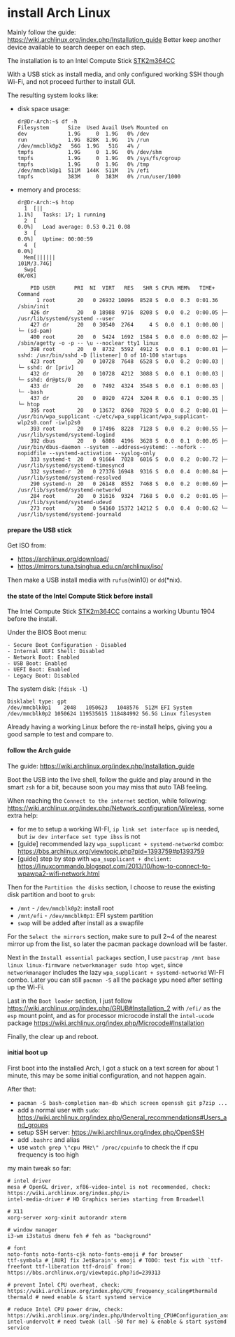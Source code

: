# install Arch Linux

Mainly follow the guide: https://wiki.archlinux.org/index.php/Installation_guide
Better keep another device available to search deeper on each step.

The installation is to an Intel Compute Stick [STK2m364CC](https://ark.intel.com/content/www/us/en/ark/products/91981/intel-compute-stick-stk2m364cc.html)

With a USB stick as install media, and only configured working SSH though Wi-Fi, and not proceed further to install GUI.

The resulting system looks like:
- disk space usage:
  ```
  dr@Dr-Arch:~$ df -h
  Filesystem      Size  Used Avail Use% Mounted on
  dev             1.9G     0  1.9G   0% /dev
  run             1.9G  828K  1.9G   1% /run
  /dev/mmcblk0p2   56G  1.9G   51G   4% /
  tmpfs           1.9G     0  1.9G   0% /dev/shm
  tmpfs           1.9G     0  1.9G   0% /sys/fs/cgroup
  tmpfs           1.9G     0  1.9G   0% /tmp
  /dev/mmcblk0p1  511M  144K  511M   1% /efi
  tmpfs           383M     0  383M   0% /run/user/1000
  ```
- memory and process:
  ```
  dr@Dr-Arch:~$ htop
    1  [||                                                                                1.1%]   Tasks: 17; 1 running
    2  [                                                                                  0.0%]   Load average: 0.53 0.21 0.08 
    3  [                                                                                  0.0%]   Uptime: 00:00:59
    4  [                                                                                  0.0%]
    Mem[||||||                                                                      101M/3.74G]
    Swp[                                                                                 0K/0K]
  
      PID USER      PRI  NI  VIRT   RES   SHR S CPU% MEM%   TIME+  Command
        1 root       20   0 26932 10896  8528 S  0.0  0.3  0:01.36 /sbin/init
      426 dr         20   0 18988  9716  8208 S  0.0  0.2  0:00.05 ├─ /usr/lib/systemd/systemd --user
      427 dr         20   0 30540  2764     4 S  0.0  0.1  0:00.00 │  └─ (sd-pam)
      400 root       20   0  5424  1692  1584 S  0.0  0.0  0:00.02 ├─ /sbin/agetty -o -p -- \u --noclear tty1 linux
      398 root       20   0  8732  5592  4912 S  0.0  0.1  0:00.01 ├─ sshd: /usr/bin/sshd -D [listener] 0 of 10-100 startups
      423 root       20   0 10728  7648  6528 S  0.0  0.2  0:00.03 │  └─ sshd: dr [priv]
      432 dr         20   0 10728  4212  3088 S  0.0  0.1  0:00.03 │     └─ sshd: dr@pts/0
      433 dr         20   0  7492  4324  3548 S  0.0  0.1  0:00.03 │        └─ -bash
      437 dr         20   0  8920  4724  3204 R  0.6  0.1  0:00.35 │           └─ htop
      395 root       20   0 13672  8760  7820 S  0.0  0.2  0:00.01 ├─ /usr/bin/wpa_supplicant -c/etc/wpa_supplicant/wpa_supplicant-wlp2s0.conf -iwlp2s0
      393 root       20   0 17496  8228  7128 S  0.0  0.2  0:00.55 ├─ /usr/lib/systemd/systemd-logind
      392 dbus       20   0  6808  4196  3628 S  0.0  0.1  0:00.05 ├─ /usr/bin/dbus-daemon --system --address=systemd: --nofork --nopidfile --systemd-activation --syslog-only
      333 systemd-t  20   0 91664  7028  6016 S  0.0  0.2  0:00.72 ├─ /usr/lib/systemd/systemd-timesyncd
      332 systemd-r  20   0 27376 16948  9316 S  0.0  0.4  0:00.84 ├─ /usr/lib/systemd/systemd-resolved
      290 systemd-n  20   0 26148  8552  7468 S  0.0  0.2  0:00.69 ├─ /usr/lib/systemd/systemd-networkd
      284 root       20   0 31616  9324  7168 S  0.0  0.2  0:01.05 ├─ /usr/lib/systemd/systemd-udevd
      273 root       20   0 54160 15372 14212 S  0.0  0.4  0:00.62 └─ /usr/lib/systemd/systemd-journald
  ```


#### prepare the USB stick

Get ISO from:
- https://archlinux.org/download/
- https://mirrors.tuna.tsinghua.edu.cn/archlinux/iso/

Then make a USB install media with `rufus`(win10) or `dd`(*nix).


#### the state of the Intel Compute Stick before install

The Intel Compute Stick [STK2m364CC](https://ark.intel.com/content/www/us/en/ark/products/91981/intel-compute-stick-stk2m364cc.html) contains a working Ubuntu 1904 before the install.

Under the BIOS Boot menu:
```
- Secure Boot Configuration - Disabled
- Internal UEFI Shell: Disabled
- Network Boot: Enabled
- USB Boot: Enabled
- UEFI Boot: Enabled
- Legacy Boot: Disabled
```

The system disk: (`fdisk -l`)
```
Disklabel type: gpt
/dev/mmcblk0p1    2048   1050623   1048576  512M EFI System
/dev/mmcblk0p2 1050624 119535615 118484992 56.5G Linux filesystem
```

Already having a working Linux before the re-install helps, giving you a good sample to test and compare to.


#### follow the Arch guide

The guide: https://wiki.archlinux.org/index.php/Installation_guide

Boot the USB into the live shell,
follow the guide and play around in the smart `zsh` for a bit,
because soon you may miss that auto TAB feeling.

When reaching the `Connect to the internet` section,
while following: https://wiki.archlinux.org/index.php/Network_configuration/Wireless,
some extra help:
- for me to setup a working WI-FI, `ip link set interface up` is needed, but `iw dev interface set type ibss` is not
- [guide] recommended lazy `wpa_supplicant + systemd-networkd` combo: https://bbs.archlinux.org/viewtopic.php?pid=1393759#p1393759
- [guide] step by step with `wpa_supplicant + dhclient`: https://linuxcommando.blogspot.com/2013/10/how-to-connect-to-wpawpa2-wifi-network.html

Then for the `Partition the disks` section,
I choose to reuse the existing disk partition and boot to `grub`:
- `/mnt` - `/dev/mmcblk0p2`: install root
- `/mnt/efi` - `/dev/mmcblk0p1`: EFI system partition
- `swap` will be added after install as a swapfile

For the `Select the mirrors` section,
make sure to pull 2~4 of the nearest mirror up from the list,
so later the pacman package download will be faster.

Next in the `Install essential packages` section,
I use `pacstrap /mnt base linux linux-firmware networkmanager sudo htop wget`,
since `networkmanager` includes the lazy `wpa_supplicant + systemd-networkd` WI-FI combo.
Later you can still `pacman -S` all the package ypu need after setting up the Wi-Fi.

Last in the `Boot loader` section,
I just follow https://wiki.archlinux.org/index.php/GRUB#Installation_2 with `/efi/` as the `esp` mount point,
and as for processor microcode install the `intel-ucode` package https://wiki.archlinux.org/index.php/Microcode#Installation

Finally, the clear up and reboot.


#### initial boot up

First boot into the installed Arch,
I got a stuck on a text screen for about 1 minute,
this may be some initial configuration, and not happen again.

After that:
- `pacman -S bash-completion man-db which screen openssh git p7zip ...`
- add a normal user with `sudo`: https://wiki.archlinux.org/index.php/General_recommendations#Users_and_groups
- setup SSH server: https://wiki.archlinux.org/index.php/OpenSSH
- add `.bashrc` and alias
- use `watch grep \"cpu MHz\" /proc/cpuinfo` to check the if cpu frequency is too high

my main tweak so far:
```
# intel driver
mesa # OpenGL driver, xf86-video-intel is not recommended, check: https://wiki.archlinux.org/index.php/i>
intel-media-driver # HD Graphics series starting from Broadwell

# X11
xorg-server xorg-xinit autorandr xterm

# window manager
i3-wm i3status dmenu feh # feh as "background"

# font
noto-fonts noto-fonts-cjk noto-fonts-emoji # for browser
ttf-symbola # [AUR] fix JetBarain's emoji # TODO: test fix with `ttf-freefont ttf-liberation ttf-droid` from: https://bbs.archlinux.org/viewtopic.php?id=239313

# prevent Intel CPU overheat, check: https://wiki.archlinux.org/index.php/CPU_frequency_scaling#thermald
thermald # need enable & start systemd service

# reduce Intel CPU power draw, check: https://wiki.archlinux.org/index.php/Undervolting_CPU#Configuration_and_usage
intel-undervolt # need tweak (all -50 for me) & enable & start systemd service
```
